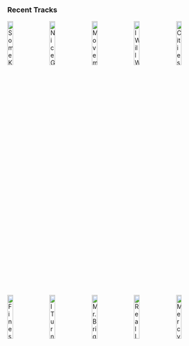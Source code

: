 ### Recent Tracks
[<img src='https://lastfm.freetls.fastly.net/i/u/300x300/04b93448b8fcf7bf49b99872a5a45fe0.png' width='16%' height='16%' alt='Some Kind Of Magic'>](https://www.last.fm/music/lvther/_/some%2bkind%2bof%2bmagic)&nbsp;&nbsp;&nbsp;&nbsp;[<img src='https://lastfm.freetls.fastly.net/i/u/300x300/af79cdb6a5f5c3d6a2f5edbad092a265.png' width='16%' height='16%' alt='Nice Guy'>](https://www.last.fm/music/courtship./_/nice%2bguy)&nbsp;&nbsp;&nbsp;&nbsp;[<img src='https://lastfm.freetls.fastly.net/i/u/300x300/10d4b269fcf18d9536ab46bc503968b2.png' width='16%' height='16%' alt='Movements'>](https://www.last.fm/music/rend%2bcollective/_/movements)&nbsp;&nbsp;&nbsp;&nbsp;[<img src='https://lastfm.freetls.fastly.net/i/u/300x300/d08ead1880d14e7b9437fdfe4e541f66.png' width='16%' height='16%' alt='I Will Wait'>](https://www.last.fm/music/mumford%2b%2526%2bsons/_/i%2bwill%2bwait)&nbsp;&nbsp;&nbsp;&nbsp;[<img src='https://lastfm.freetls.fastly.net/i/u/300x300/1168bc76c432ccae7839677d268eefb5.png' width='16%' height='16%' alt='Cities'>](https://www.last.fm/music/throttle/_/cities)&nbsp;&nbsp;&nbsp;&nbsp;<br>[<img src='https://lastfm.freetls.fastly.net/i/u/300x300/95db53c189aeda91b6d32974e4e05209.png' width='16%' height='16%' alt='Finest Hour (feat. Abir)'>](https://www.last.fm/music/cash%2bcash/_/finest%2bhour%2b%2528feat.%2babir%2529)&nbsp;&nbsp;&nbsp;&nbsp;[<img src='https://lastfm.freetls.fastly.net/i/u/300x300/806fe731e83af6f93ecc26bae7e27bb8.png' width='16%' height='16%' alt='I Turned My Back on the Written Word'>](https://www.last.fm/music/generationals/_/i%2bturned%2bmy%2bback%2bon%2bthe%2bwritten%2bword)&nbsp;&nbsp;&nbsp;&nbsp;[<img src='https://lastfm.freetls.fastly.net/i/u/300x300/d83c5d906703a8c8042285d0902d9cf4.png' width='16%' height='16%' alt='Mr. Brightside'>](https://www.last.fm/music/the%2bkillers/_/mr.%2bbrightside)&nbsp;&nbsp;&nbsp;&nbsp;[<img src='https://lastfm.freetls.fastly.net/i/u/300x300/8c0457d4d84596042fe48166cf1a32d7.png' width='16%' height='16%' alt='Real Long Time'>](https://www.last.fm/music/white%2breaper/_/real%2blong%2btime)&nbsp;&nbsp;&nbsp;&nbsp;[<img src='https://lastfm.freetls.fastly.net/i/u/300x300/c61e7d8865668c8d9a4b28892baba425.png' width='16%' height='16%' alt='Mercy'>](https://www.last.fm/music/grizfolk/_/mercy)&nbsp;&nbsp;&nbsp;&nbsp;<br>